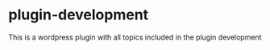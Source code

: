 # plugin-development
This is a wordpress plugin with all topics included in the plugin development 
